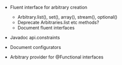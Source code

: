 - Fluent interface for arbitrary creation
  - Arbitrary.list(), set(), array(), stream(), optional()
  - Deprecate Arbitraries.list etc methods?
  - Document fluent interfaces
  
- Javadoc api.constraints
  
- Document configurators

- Arbitrary provider for @Functional interfaces